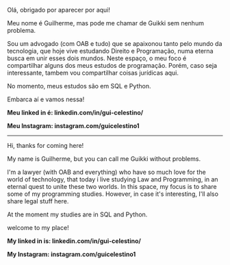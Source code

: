 Olá, obrigado por aparecer por aqui!

Meu nome é Guilherme, mas pode me chamar de Guikki sem nenhum problema.

Sou um advogado (com OAB e tudo) que se apaixonou tanto pelo mundo da tecnologia, que hoje vive estudando Direito e Programação, numa eterna busca em unir esses dois mundos.
Neste espaço, o meu foco é compartilhar alguns dos meus estudos de programação. Porém, caso seja interessante, tambem vou compartilhar coisas jurídicas aqui.

No momento, meus estudos são em SQL e Python.

Embarca aí e vamos nessa!

**Meu linked in é: linkedin.com/in/gui-celestino/**

**Meu Instagram: instagram.com/guicelestino1**


--------------------------------------------------------------------------------

Hi, thanks for coming here!

My name is Guilherme, but you can call me Guikki without problems.

I'm a lawyer (with OAB and everything) who have so much love for the world of technology, that today i live studying Law and Programming, in an eternal quest to unite these two worlds.
In this space, my focus is to share some of my programming studies. However, in case it's interesting, I'll also share legal stuff here.

At the moment my studies are in SQL and Python.

welcome to my place!

**My linked in is: linkedin.com/in/gui-celestino/**

**My Instagram: instagram.com/guicelestino1**
